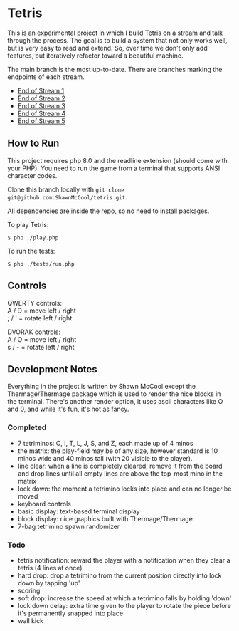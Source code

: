# Tetris

This is an experimental project in which I build Tetris on a stream and talk through the process. The goal is to build a system that not only works well, but is very easy to read and extend. So, over time we don't only add features, but iteratively refactor toward a beautiful machine. 

The main branch is the most up-to-date. There are branches marking the endpoints of each stream.

- [End of Stream 1](https://github.com/ShawnMcCool/tetris/tree/end-of-stream-1)
- [End of Stream 2](https://github.com/ShawnMcCool/tetris/tree/end-of-stream-2)
- [End of Stream 3](https://github.com/ShawnMcCool/tetris/tree/end-of-stream-3)
- [End of Stream 4](https://github.com/ShawnMcCool/tetris/tree/end-of-stream-4)
- [End of Stream 5](https://github.com/ShawnMcCool/tetris/tree/end-of-stream-5)

## How to Run

This project requires php 8.0 and the readline extension (should come with your PHP). You need to run the game from a terminal that supports ANSI character codes.

Clone this branch locally with `git clone git@github.com:ShawnMcCool/tetris.git`.

All dependencies are inside the repo, so no need to install packages.

To play Tetris:

```shell
$ php ./play.php
```

To run the tests:

```shell
$ php ./tests/run.php
```

## Controls

QWERTY controls:  
A / D = move left / right  
; / ' = rotate left / right

DVORAK controls:  
A / O = move left / right  
s / - = rotate left / right

## Development Notes

Everything in the project is written by Shawn McCool except the Thermage/Thermage package which is used to render the nice blocks in the terminal. There's another render option, it uses ascii characters like O and 0, and while it's fun, it's not as fancy.

### Completed

- 7 tetriminos: O, I, T, L, J, S, and Z, each made up of 4 minos
- the matrix: the play-field may be of any size, however standard is 10 minos wide and 40 minos tall (with 20 visible to the player). 
- line clear: when a line is completely cleared, remove it from the board and drop 
  lines until all empty lines are above the top-most mino in the matrix
- lock down: the moment a tetrimino locks into place and can no longer be moved
- keyboard controls
- basic display: text-based terminal display
- block display: nice graphics built with Thermage/Thermage
- 7-bag tetrimino spawn randomizer

### Todo

- tetris notification: reward the player with a notification when they clear a tetris (4 lines at once)
- hard drop: drop a tetrimino from the current position directly into lock down by tapping 'up'
- scoring
- soft drop: increase the speed at which a tetrimino falls by holding 'down'
- lock down delay: extra time given to the player to rotate the piece before it's permanently snapped into place
- wall kick